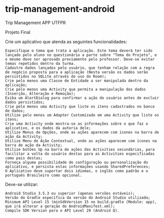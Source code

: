 # trip-management-android
Trip Management APP UTFPR

Projeto Final

Crie um aplicativo que atenda as seguintes funcionalidades:

    Especifique o tema que trata a aplicação. Este tema deverá ter sido lançado pelo aluno no questionário a parte sobre "Tema do Projeto", e o mesmo deve ser aprovado previamente pelo professor. Deve-se evitar temas repetidos dentro da turma.
    Cadastre dados lançados pelo usuário, que tenham relação com a regra de negócio proposta para a aplicação (Nesta versão os dados serão persistidos no SQLite através do uso do Room);
    Crie pelo menos uma Classe de Entidade a ser manipulada dentro da aplicação;
    Crie pelo menos uma Activity que permita a manipulação dos dados (Inserção, Alteração e Remoção);
    Exiba um AlertDialog para confirmar a ação do usuário antes de excluir dados persistidos; 
    Crie pelo menos uma Activity que liste os itens cadastrados no banco de dados;
    Utilize pelo menos um Adapter Customizado em uma Activity que liste os itens;
    Crie uma Activity onde mostra-se as informações sobre o que faz o aplicativo, e os dados da autoria dele;
    Utilize Menus de Opções, onde as ações aparecem com ícones na barra de ação da Activity;
    Utilize Menu de Ação Contextual, onde as ações aparecem com ícones na barra de ação da Activity;
    Utilize botões Up na barra de ações das Activities secundárias, para facilitar a volta do usuário destas para as Activities especificadas como pais destas;
    Forneça alguma possibilidade de configuração ou personalização do aplicativo, e persista estas informações usando SharedPreferences; 
    O Aplicativo deve suportar dois idiomas, o inglês como padrão e o português Brasileiro como opcional.

Deve-se utilizar:

    Android Studio 3.5.3 ou superior (apenas versões estáveis);
    Versão do Gradle específica da versão do Android Studio utilizada;
    Minimum API Level 15 (minSdkVersion 15 no build.gradle (Module: app), que irá alterar a geração do AndroidManifest.xml);
    Compile SDK Version para o API Level 29 (Android Q).
